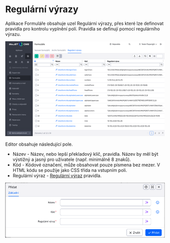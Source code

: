 # Regulární výrazy

Aplikace Formuláře obsahuje uzel Regulární výrazy, přes které lze definovat pravidla pro kontrolu vyplnění polí. Pravidla se definují pomocí regulárního výrazu.

![](regexp-datatable.png)

Editor obsahuje následující pole.

- Název - Název, nebo lepší překladový klíč, pravidla. Název by měl být výstižný a jasný pro uživatele (např. minimálně 8 znaků).
- Kód - Kódové označení, může obsahovat pouze písmena bez mezer. V HTML kódu se použije jako CSS třída na vstupním poli.
- Regulární výraz - [Regulární výraz](https://www.w3schools.com/jsref/jsref_obj_regexp.asp) pravidla.

![](regexp-editor.png)
